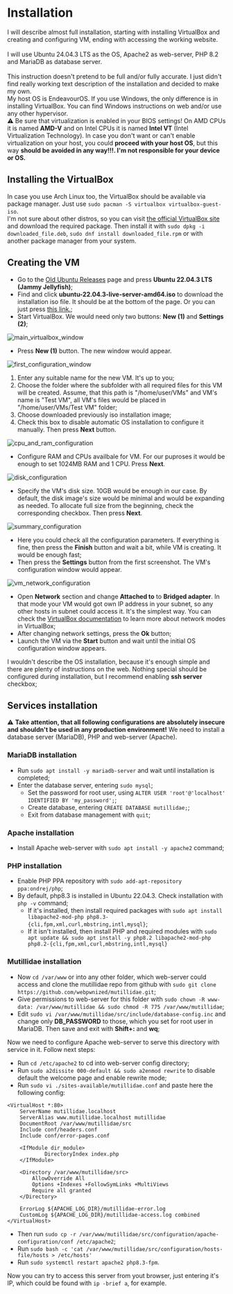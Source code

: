 # Installation

I will describe almost full installation, starting with installing VirtualBox and creating and configuring VM, ending with accessing the working website.<br>
<br>
I will use Ubuntu 24.04.3 LTS as the OS, Apache2 as web-server, PHP 8.2 and MariaDB as database server.<br>
<br>
This instruction doesn't pretend to be full and/or fully accurate. I just didn't find really working text description of the installation and decided to make my own.
<br>
My host OS is EndeavourOS. If you use Windows, the only difference is in installing VirtualBox. You can find Windows instructions on web and/or use any other hypervisor.<br>
:warning: Be sure that virtualization is enabled in your BIOS settings! On AMD CPUs it is named **AMD-V** and on Intel CPUs it is named **Intel VT** (Intel Virtualization Technology). In case you don't want or can't enable virtualization on your host, you could **proceed with your host OS**, but this way **should be avoided in any way!!!. I'm not responsible for your device or OS.**

## Installing the VirtualBox

In case you use Arch Linux too, the VirtualBox should be available via package manager. Just use `sudo pacman -S virtualbox virtualbox-guest-iso`.<br>
I'm not sure about other distros, so you can visit [the official VirtualBox site](https://www.virtualbox.org/wiki/Linux_Downloads) and download the required package. Then install it with `sudo dpkg -i downloaded_file.deb`, `sudo dnf install downloaded_file.rpm` or with another package manager from your system.

## Creating the VM

- Go to the [Old Ubuntu Releases](https://old-releases.ubuntu.com/releases/) page and press **Ubuntu 22.04.3 LTS (Jammy Jellyfish)**;
- Find and click **ubuntu-22.04.3-live-server-amd64.iso** to download the installation iso file. It should be at the bottom of the page. Or you can just press [this link.](https://old-releases.ubuntu.com/releases/jammy/ubuntu-22.04.3-live-server-amd64.iso);
- Start VirtualBox. We would need only two buttons: **New (1)** and **Settings (2)**;

![main_virtualbox_window](.github/installation_screenshots/virtualbox_main.png)

- Press **New (1)** button. The new window would appear.

![first_configuration_window](.github/installation_screenshots/virtualbox_new_1.png)

1. Enter any suitable name for the new VM. It's up to you;
2. Choose the folder where the subfolder with all required files for this VM will be created. Assume, that this path is "/home/user/VMs" and VM's name is "Test VM", all VM's files would be placed in "/home/user/VMs/Test VM" folder;
3. Choose downloaded previously iso installation image;
4. Check this box to disable automatic OS installation to configure it manually. Then press **Next** button.

![cpu_and_ram_configuration](.github/installation_screenshots/virtualbox_new_2.png)

- Configure RAM and CPUs availbale for VM. For our puproses it would be enough to set 1024MB RAM and 1 CPU. Press **Next**.

![disk_configuration](.github/installation_screenshots/virtualbox_new_3.png)

- Specify the VM's disk size. 10GB would be enough in our case. By default, the disk image's size would be minimal and would be expanding as needed. To allocate full size from the beginning, check the corresponding checkbox. Then press **Next**.

![summary_configuration](.github/installation_screenshots/virtualbox_new_4.png)

- Here you could check all the configuration parameters. If everything is fine, then press the **Finish** button and wait a bit, while VM is creating. It would be enough fast;
- Then press the **Settings** button from the first screenshot. The VM's configuration window would appear.

![vm_network_configuration](.github/installation_screenshots/network_settings.png)

- Open **Network** section and change **Attached to** to **Bridged adapter**. In that mode your VM would got own IP address in your subnet, so any other hosts in subnet could access it. It's the simplest way. You can check the [VirtualBox documentation](https://www.virtualbox.org/manual/ch06.html) to learn more about network modes in VirtualBox;
- After changing network settings, press the **Ok** button;
- Launch the VM via the **Start** button and wait until the initial OS configuration window appears.

I wouldn't describe the OS installation, because it's enough simple and there are plenty of instructions on the web. Nothing special should be configured during installation, but I recommend enabling **ssh server** checkbox;

## Services installation

:warning: **Take attention, that all following configurations are absolutely insecure and shouldn't be used in any production environment!**
We need to install a database server (MariaDB), PHP and web-server (Apache).

### MariaDB installation

- Run `sudo apt install -y mariadb-server` and wait until installation is completed;
- Enter the database server, entering `sudo mysql`;
	- Set the password for root user, using `ALTER USER 'root'@'localhost' IDENTIFIED BY 'my_password';`;
	- Create database, entering `CREATE DATABASE mutillidae;`;
	- Exit from database management with `quit`;

### Apache installation

- Install Apache web-server with `sudo apt install -y apache2` command;

### PHP installation

- Enable PHP PPA repository with `sudo add-apt-repository ppa:ondrej/php`;
- By default, php8.3 is installed in Ubuntu 22.04.3. Check installation with `php -v` command;
	- If it's installed, then install required packages with `sudo apt install libapache2-mod-php php8.3-{cli,fpm,xml,curl,mbstring,intl,mysql}`;
	- If it isn't installed, then install PHP and required modules with `sudo apt update && sudo apt install -y php8.2 libapache2-mod-php php8.2-{cli,fpm,xml,curl,mbstring,intl,mysql}`

### Mutillidae installation

- Now `cd /var/www` or into any other folder, which web-server could access and clone the mutillidae repo from github with `sudo git clone https://github.com/webpwnized/mutillidae.git`;
- Give permissions to web-server for this folder with `sudo chown -R www-data: /var/www/mutillidae && sudo chmod -R 775 /var/www/mutillidae`;
- Edit `sudo vi /var/www/mutillidae/src/include/database-config.inc` and change only **DB_PASSWORD** to those, which you set for root user in MariaDB. Then save and exit with **Shift+:** and **wq**;

Now we need to configure Apache web-server to serve this directory with service in it. Follow next steps:

- Run `cd /etc/apache2` to cd into web-server config directory;
- Run `sudo a2dissite 000-default && sudo a2enmod rewrite` to disable default the welcome page and enable rewrite mode;
- Run `sudo vi ./sites-available/mutillidae.conf` and paste here the following config:

```apacheconf
<VirtualHost *:80>
	ServerName mutillidae.localhost
	ServerAlias www.mutillidae.localhost mutillidae
	DocumentRoot /var/www/mutillidae/src
	Include conf/headers.conf
	Include conf/error-pages.conf

	<IfModule dir_module>
    		DirectoryIndex index.php
	</IfModule>

	<Directory /var/www/mutillidae/src>
		AllowOverride All
		Options +Indexes +FollowSymLinks +MultiViews
		Require all granted
	</Directory>

	ErrorLog ${APACHE_LOG_DIR}/mutillidae-error.log
	CustomLog ${APACHE_LOG_DIR}/mutillidae-access.log combined
</VirtualHost>
```

- Then run `sudo cp -r /var/www/mutillidae/src/configuration/apache-configuration/conf /etc/apache2`;
- Run `sudo bash -c 'cat /var/www/mutillidae/src/configuration/hosts-file/hosts > /etc/hosts'`
- Run `sudo systemctl restart apache2 php8.3-fpm`.

Now you can try to access this server from yout browser, just entering it's IP, which could be found with `ip -brief a`, for example.
